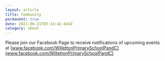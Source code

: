 ```yaml
---
layout: article
title: Community
permanent: true
date: 2021-06-21T03:14:42.644Z
category: about
---
```


Please join our Facebook Page to receive notifications of upcoming events at [www.facebook.com/WillettonPrimarySchoolPandC](www.facebook.com/WillettonPrimarySchoolPandC)
